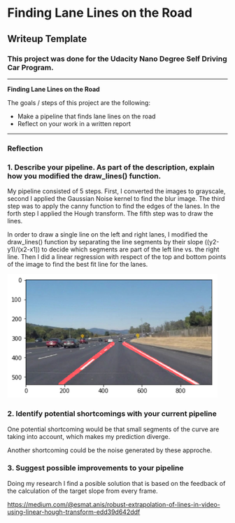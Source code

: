 # **Finding Lane Lines on the Road** 

## Writeup Template

### This project was done for the Udacity Nano Degree Self Driving Car Program.

---

**Finding Lane Lines on the Road**

The goals / steps of this project are the following:
* Make a pipeline that finds lane lines on the road
* Reflect on your work in a written report




---

### Reflection

### 1. Describe your pipeline. As part of the description, explain how you modified the draw_lines() function.

My pipeline consisted of 5 steps. First, I converted the images to grayscale, second I applied the Gaussian Noise kernel to find the blur image. The third step was to apply the canny function to find the edges of the lanes. In the forth step I applied the Hough transform. The fifth step was to draw the lines. 

In order to draw a single line on the left and right lanes, I modified the draw_lines() function by separating the line segments by their slope ((y2-y1)/(x2-x1)) to decide which segments are part of the left line vs. the right line. Then I did a linear regression with respect of the top and bottom points of the image to find the best fit line for the lanes.

<img src="Withline right.png" width="480" alt="Combined Image" />

### 2. Identify potential shortcomings with your current pipeline


One potential shortcoming would be that small segments of the curve are taking into account, which makes my prediction diverge. 

Another shortcoming could be the noise generated by these approche. 


### 3. Suggest possible improvements to your pipeline

Doing my research I find a posible solution that is based on the feedback of the calculation of the target slope from every frame.

https://medium.com/@esmat.anis/robust-extrapolation-of-lines-in-video-using-linear-hough-transform-edd39d642ddf

